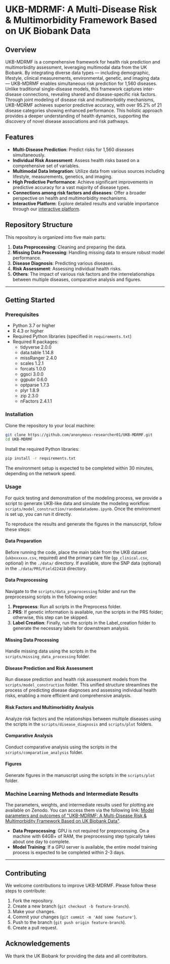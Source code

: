 # UKB-MDRMF: A Multi-Disease Risk & Multimorbidity Framework Based on UK Biobank Data

## Overview

UKB-MDRMF is a comprehensive framework for health risk prediction and multimorbidity assessment, leveraging multimodal data from the UK Biobank. By integrating diverse data types — including demographic, lifestyle, clinical measurements, environmental, genetic, and imaging data — UKB-MDRMF enables simultaneous risk prediction for 1,560 diseases. Unlike traditional single-disease models, this framework captures inter-disease connections, revealing shared and disease-specific risk factors. Through joint modeling of disease risk and multimorbidity mechanisms, UKB-MDRMF achieves superior predictive accuracy, with over 95.2% of 21 disease categories showing enhanced performance. This holistic approach provides a deeper understanding of health dynamics, supporting the discovery of novel disease associations and risk pathways.

## Features
- **Multi-Disease Prediction**: Predict risks for 1,560 diseases simultaneously.
- **Individual Risk Assessment**: Assess health risks based on a comprehensive set of variables.
- **Multimodal Data Integration**: Utilize data from various sources including lifestyle, measurements, genetics, and imaging.
- **High Predictive Performance**: Achieve significant improvements in predictive accuracy for a vast majority of disease types.
- **Connections among risk factors and diseases**: Offer a broader perspective on health and multimorbidity mechanisms.
- **Interactive Platform**: Explore detailed results and variable importance through our [interactive platform](https://luminite.shinyapps.io/ukb-mdrmf/).

## Repository Structure
This repository is organized into five main parts:

1. **Data Preprocessing**: Cleaning and preparing the data.
2. **Missing Data Processing**: Handling missing data to ensure robust model performance.
3. **Disease Diagnosis**: Predicting various diseases.
4. **Risk Assessment**: Assessing individual health risks.
5. **Others**: The impact of various risk factors and the interrelationships between multiple diseases, comparative analysis and figures.

--------
## Getting Started

### Prerequisites
- Python 3.7 or higher
- R 4.3 or higher
- Required Python libraries (specified in `requirements.txt`)
- Required R packages:
    - tidyverse 2.0.0 
    - data.table 1.14.8
    - missRanger 2.4.0
    - scales 1.2.1
    - forcats 1.0.0
    - ggsci 3.0.0
    - ggpubr 0.6.0
    - optparse 1.7.3
    - plyr 1.8.9
    - zip 2.3.0
    - nFactors 2.4.1.1

### Installation
Clone the repository to your local machine:
```sh
git clone https://github.com/anonymous-researcher01/UKB-MDRMF.git
cd UKB-MDRMF
```

Install the required Python libraries:
```sh
pip install -r requirements.txt
```
The environment setup is expected to be completed within 30 minutes, depending on the network speed.

### Usage
For quick testing and demonstration of the modeling process, we provide a script to generate UKB-like data and simulate the modeling workflow: `scripts/model_construction/randomdatademo.ipynb`. Once the environment is set up, you can run it directly.

To reproduce the results and generate the figures in the manuscript, follow these steps:
#### Data Preparation
Before running the code, place the main table from the UKB dataset (`ukbxxxxxx.csv`, required) and the primary care file (`gp_clinical.csv`, optional) in the `./data/` directory. If available, store the SNP data (optional) in the `./data/PRS/Field22418` directory.

#### Data Preprocessing
Navigate to the `scripts/data_preprocessing` folder and run the preprocessing scripts in the following order:
1.	**Preprocess**: Run all scripts in the Preprocess folder.
2.	**PRS**: If genetic information is available, run the scripts in the PRS folder; otherwise, this step can be skipped.
3.	**Label Creation**: Finally, run the scripts in the Label_creation folder to generate the necessary labels for downstream analysis.

#### Missing Data Processing
Handle missing data using the scripts in the `scripts/missing_data_processing` folder.

#### Disease Prediction and Risk Assessment
Run disease prediction and health risk assessment models from the `scripts/model_construction` folder. This unified structure streamlines the process of predicting disease diagnoses and assessing individual health risks, enabling a more efficient and comprehensive analysis.

#### Risk Factors and Multimorbidity Analysis
Analyze risk factors and the relationships between multiple diseases using the scripts in the `scripts/disease_diagnosis` and `scripts/plot` folders.

#### Comparative Analysis
Conduct comparative analysis using the scripts in the `scripts/comparative_analysis` folder.

#### Figures
Generate figures in the manuscript using the scripts in the `scripts/plot` folder.

### Machine Learning Methods and Intermediate Results
The parameters, weights, and intermediate results used for plotting are available on Zenodo. You can access them via the following link: [Model parameters and outcomes of "UKB-MDRMF: A Multi-Disease Risk & Multimorbidity Framework Based on UK Biobank Data"](https://zenodo.org/records/14829854).

- **Data Preprocessing**: GPU is not required for preprocessing. On a machine with 64GB+ of RAM, the preprocessing step typically takes about one day to complete.
- **Model Training**: If a GPU server is available, the entire model training process is expected to be completed within 2-3 days.
   
------
## Contributing
We welcome contributions to improve UKB-MDRMF. Please follow these steps to contribute:
1. Fork the repository.
2. Create a new branch (`git checkout -b feature-branch`).
3. Make your changes.
4. Commit your changes (`git commit -m 'Add some feature'`).
5. Push to the branch (`git push origin feature-branch`).
6. Create a pull request.

## Acknowledgements
We thank the UK Biobank for providing the data and all contributors.

